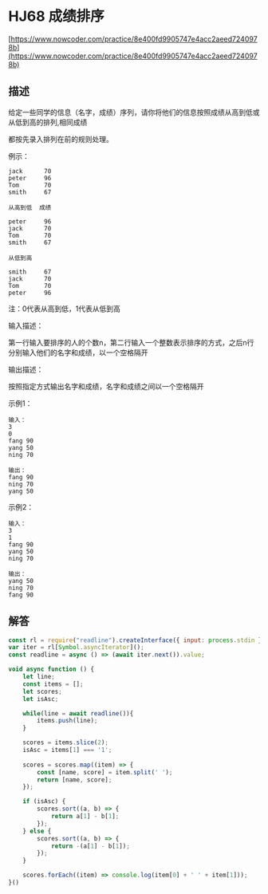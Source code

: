 # HJ68 成绩排序

[https://www.nowcoder.com/practice/8e400fd9905747e4acc2aeed7240978b](https://www.nowcoder.com/practice/8e400fd9905747e4acc2aeed7240978b)

## 描述

给定一些同学的信息（名字，成绩）序列，请你将他们的信息按照成绩从高到低或从低到高的排列,相同成绩

都按先录入排列在前的规则处理。

例示：

```text
jack      70
peter     96
Tom       70
smith     67

从高到低  成绩

peter     96
jack      70
Tom       70
smith     67

从低到高

smith     67
jack      70
Tom       70
peter     96
```

注：0代表从高到低，1代表从低到高


输入描述：

第一行输入要排序的人的个数n，第二行输入一个整数表示排序的方式，之后n行分别输入他们的名字和成绩，以一个空格隔开

输出描述：

按照指定方式输出名字和成绩，名字和成绩之间以一个空格隔开

示例1：

```texy
输入：
3
0
fang 90
yang 50
ning 70

输出：
fang 90
ning 70
yang 50
```

示例2：

```text
输入：
3
1
fang 90
yang 50
ning 70

输出：
yang 50
ning 70
fang 90
```

## 解答

```javascript
const rl = require("readline").createInterface({ input: process.stdin });
var iter = rl[Symbol.asyncIterator]();
const readline = async () => (await iter.next()).value;

void async function () {
    let line;
    const items = [];
    let scores;
    let isAsc;

    while(line = await readline()){
        items.push(line);
    }

    scores = items.slice(2);
    isAsc = items[1] === '1';
    
    scores = scores.map((item) => {
        const [name, score] = item.split(' ');
        return [name, score];
    });

    if (isAsc) {
        scores.sort((a, b) => {
            return a[1] - b[1];
        });
    } else {
        scores.sort((a, b) => {
            return -(a[1] - b[1]);
        });
    }

    scores.forEach((item) => console.log(item[0] + ' ' + item[1]));
}()
```